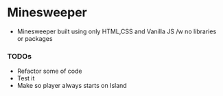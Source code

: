 # Minesweeper

- Minesweeper built using only HTML,CSS and Vanilla JS /w no libraries or packages

### TODOs

- Refactor some of code
- Test it
- Make so player always starts on Island
